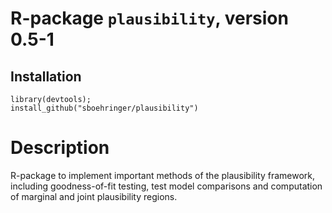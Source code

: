 # R-package `plausibility`, version 0.5-1
## Installation
```{r}
library(devtools);
install_github("sboehringer/plausibility")
```

# Description
R-package to implement important methods of the plausibility framework, including goodness-of-fit testing, test model comparisons and computation of marginal and joint plausibility regions.